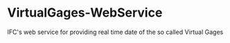 # VirtualGages-WebService
IFC's web service for providing real time date of the so called Virtual Gages
